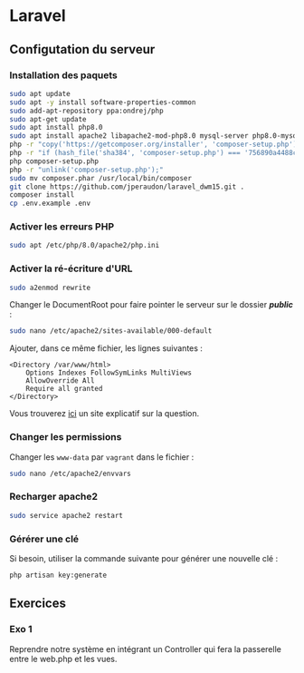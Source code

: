 # Laravel

## Configutation du serveur
### Installation des paquets
```bash
sudo apt update
sudo apt -y install software-properties-common
sudo add-apt-repository ppa:ondrej/php
sudo apt-get update
sudo apt install php8.0
sudo apt install apache2 libapache2-mod-php8.0 mysql-server php8.0-mysql php8.0-mbstring php8.0-dom
php -r "copy('https://getcomposer.org/installer', 'composer-setup.php');"
php -r "if (hash_file('sha384', 'composer-setup.php') === '756890a4488ce9024fc62c56153228907f1545c228516cbf63f885e036d37e9a59d27d63f46af1d4d07ee0f76181c7d3') { echo 'Installer verified'; } else { echo 'Installer corrupt'; unlink('composer-setup.php'); } echo PHP_EOL;"
php composer-setup.php
php -r "unlink('composer-setup.php');"
sudo mv composer.phar /usr/local/bin/composer
git clone https://github.com/jperaudon/laravel_dwm15.git .
composer install
cp .env.example .env
```

### Activer les erreurs PHP
```bash
sudo apt /etc/php/8.0/apache2/php.ini
```

### Activer la ré-écriture d'URL
```bash
sudo a2enmod rewrite
```

Changer le DocumentRoot pour faire pointer le serveur sur le dossier __*public*__ :
```bash
sudo nano /etc/apache2/sites-available/000-default
```

Ajouter, dans ce même fichier, les lignes suivantes :
```
<Directory /var/www/html>
    Options Indexes FollowSymLinks MultiViews
    AllowOverride All
    Require all granted
</Directory>
```
Vous trouverez [ici](https://www.digitalocean.com/community/tutorials/how-to-rewrite-urls-with-mod_rewrite-for-apache-on-ubuntu-16-04) un site explicatif sur la question.

### Changer les permissions
Changer les ```www-data``` par ```vagrant``` dans le fichier :
```bash
sudo nano /etc/apache2/envvars
```

### Recharger apache2
```bash
sudo service apache2 restart
```

### Gérérer une clé
Si besoin, utiliser la commande suivante pour générer une nouvelle clé : 
```bash
php artisan key:generate
```

## Exercices
### Exo 1
Reprendre notre système en intégrant un Controller qui fera la passerelle entre le web.php et les vues.